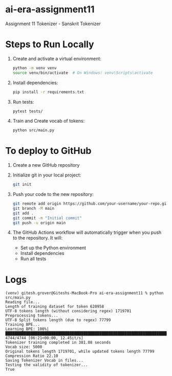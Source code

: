 # ai-era-assignment11
Assignment 11 Tokenizer - Sanskrit Tokenizer

# Steps to Run Locally
1. Create and activate a virtual environment:
   ```bash
   python -m venv venv
   source venv/bin/activate  # On Windows: venv\Scripts\activate
   ```

2. Install dependencies:
   ```bash
   pip install -r requirements.txt
   ```

3. Run tests:
   ```bash
   pytest tests/
   ```

4. Train and Create vocab of tokens:
   ```bash
   python src/main.py
   ```

# To deploy to GitHub
1. Create a new GitHub repository
2. Initialize git in your local project:
   ```bash
   git init
   ```
3. Push your code to the new repository:
   ```bash
   git remote add origin https://github.com/your-username/your-repo.git
   git branch -M main
   git add .
   git commit -m "Initial commit"
   git push -u origin main
   ```

4. The GitHub Actions workflow will automatically trigger when you push to the repository. It will:
   - Set up the Python environment
   - Install dependencies
   - Run all tests

# Logs

```
(venv) gitesh.grover@Giteshs-MacBook-Pro ai-era-assignment11 % python src/main.py
Reading file...
Length of training dataset for token 620958
UTF-8 tokens length (without considering regex) 1719701
Preprocessing tokens...
UTF-8 Split tokens length (due to regex) 77799
Training BPE...
Learning BPE: 100%|██████████████████████████████████████████████████████████████████████████████████████████████████████████| 4744/4744 [06:21<00:00, 12.45it/s]
Tokenizer training completed in 381.08 seconds
Vocab size: 5000
Original tokens length 1719701, while updated tokens length 77799
Compression Ratio 22.10
Saving Tokenizer Vocab in files...
Testing the validity of tokenizer...
True
```